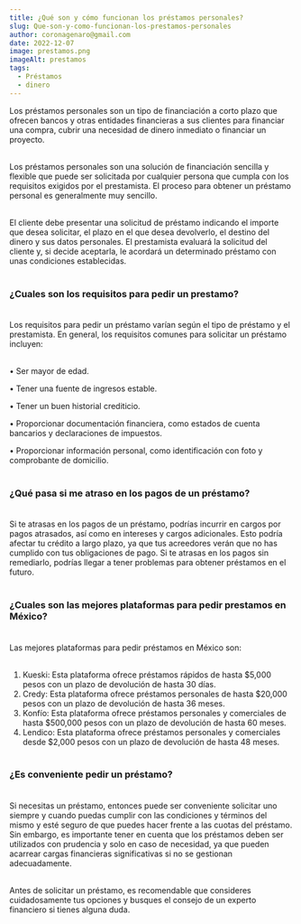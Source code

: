 ```yaml
---
title: ¿Qué son y cómo funcionan los préstamos personales?
slug: Que-son-y-como-funcionan-los-prestamos-personales
author: coronagenaro@gmail.com
date: 2022-12-07
image: prestamos.png
imageAlt: prestamos
tags:
  - Préstamos
  - dinero
---
```

Los préstamos personales son un tipo de financiación a corto plazo que ofrecen bancos y otras entidades financieras a sus clientes para financiar una compra, cubrir una necesidad de dinero inmediato o financiar un proyecto. <br/><br/>

Los préstamos personales son una solución de financiación sencilla y flexible que puede ser solicitada por cualquier persona que cumpla con los requisitos exigidos por el prestamista. El proceso para obtener un préstamo personal es generalmente muy sencillo. <br/><br/>

El cliente debe presentar una solicitud de préstamo indicando el importe que desea solicitar, el plazo en el que desea devolverlo, el destino del dinero y sus datos personales. El prestamista evaluará la solicitud del cliente y, si decide aceptarla, le acordará un determinado préstamo con unas condiciones establecidas.<br/><br/><!--StartFragment-->

### **¿Cuales son los requisitos para pedir un prestamo?** <br/><br/>

Los requisitos para pedir un préstamo varían según el tipo de préstamo y el prestamista. En general, los requisitos comunes para solicitar un préstamo incluyen: <br/><br/>

• Ser mayor de edad. 

• Tener una fuente de ingresos estable. 

• Tener un buen historial crediticio. 

• Proporcionar documentación financiera, como estados de cuenta bancarios y declaraciones de impuestos.

 • Proporcionar información personal, como identificación con foto y comprobante de domicilio.<br/><br/>

### **¿Qué pasa si me atraso en los pagos de un préstamo? <br/><br/>**

Si te atrasas en los pagos de un préstamo, podrías incurrir en cargos por pagos atrasados, así como en intereses y cargos adicionales. Esto podría afectar tu crédito a largo plazo, ya que tus acreedores verán que no has cumplido con tus obligaciones de pago. Si te atrasas en los pagos sin remediarlo, podrías llegar a tener problemas para obtener préstamos en el futuro.<br/><br/>

### **¿Cuales son las mejores plataformas para pedir prestamos en México?** <br/><br/>

Las mejores plataformas para pedir préstamos en México son: <br/><br/>

1. Kueski: Esta plataforma ofrece préstamos rápidos de hasta $5,000 pesos con un plazo de devolución de hasta 30 días. 
2. Credy: Esta plataforma ofrece préstamos personales de hasta $20,000 pesos con un plazo de devolución de hasta 36 meses. 
3. Konfío: Esta plataforma ofrece préstamos personales y comerciales de hasta $500,000 pesos con un plazo de devolución de hasta 60 meses. 
4. Lendico: Esta plataforma ofrece préstamos personales y comerciales desde $2,000 pesos con un plazo de devolución de hasta 48 meses.<br/><br/>



### **¿Es conveniente pedir un préstamo?**<br/><br/>

Si necesitas un préstamo, entonces puede ser conveniente solicitar uno siempre y cuando puedas cumplir con las condiciones y términos del mismo y esté seguro de que puedes hacer frente a las cuotas del préstamo. Sin embargo, es importante tener en cuenta que los préstamos deben ser utilizados con prudencia y solo en caso de necesidad, ya que pueden acarrear cargas financieras significativas si no se gestionan adecuadamente. <br/><br/>

Antes de solicitar un préstamo, es recomendable que consideres cuidadosamente tus opciones y busques el consejo de un experto financiero si tienes alguna duda.<br/><br/>